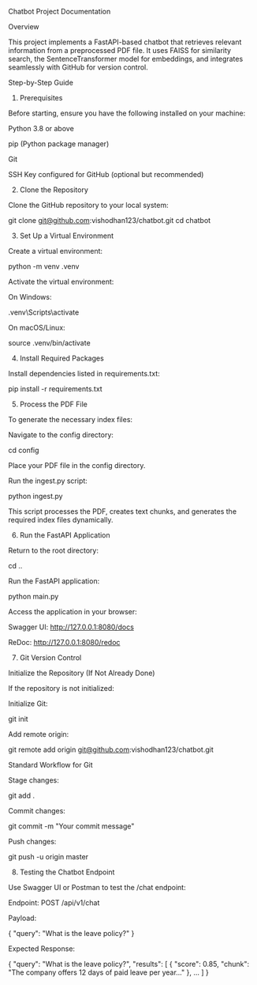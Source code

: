 Chatbot Project Documentation

Overview

This project implements a FastAPI-based chatbot that retrieves relevant information from a preprocessed PDF file. It uses FAISS for similarity search, the SentenceTransformer model for embeddings, and integrates seamlessly with GitHub for version control.

Step-by-Step Guide

1. Prerequisites

Before starting, ensure you have the following installed on your machine:

Python 3.8 or above

pip (Python package manager)

Git

SSH Key configured for GitHub (optional but recommended)

2. Clone the Repository

Clone the GitHub repository to your local system:

git clone git@github.com:vishodhan123/chatbot.git
cd chatbot

3. Set Up a Virtual Environment

Create a virtual environment:

python -m venv .venv

Activate the virtual environment:

On Windows:

.venv\Scripts\activate

On macOS/Linux:

source .venv/bin/activate

4. Install Required Packages

Install dependencies listed in requirements.txt:

pip install -r requirements.txt

5. Process the PDF File

To generate the necessary index files:

Navigate to the config directory:

cd config

Place your PDF file in the config directory.

Run the ingest.py script:

python ingest.py

This script processes the PDF, creates text chunks, and generates the required index files dynamically.

6. Run the FastAPI Application

Return to the root directory:

cd ..

Run the FastAPI application:

python main.py

Access the application in your browser:

Swagger UI: http://127.0.0.1:8080/docs

ReDoc: http://127.0.0.1:8080/redoc

7. Git Version Control

Initialize the Repository (If Not Already Done)

If the repository is not initialized:

Initialize Git:

git init

Add remote origin:

git remote add origin git@github.com:vishodhan123/chatbot.git

Standard Workflow for Git

Stage changes:

git add .

Commit changes:

git commit -m "Your commit message"

Push changes:

git push -u origin master

8. Testing the Chatbot Endpoint

Use Swagger UI or Postman to test the /chat endpoint:

Endpoint: POST /api/v1/chat

Payload:

{
  "query": "What is the leave policy?"
}

Expected Response:

{
    "query": "What is the leave policy?",
    "results": [
        {
            "score": 0.85,
            "chunk": "The company offers 12 days of paid leave per year..."
        },
        ...
    ]
}
